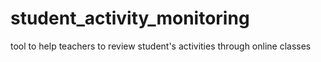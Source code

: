 # student_activity_monitoring
tool to help teachers to review student's activities through online classes
